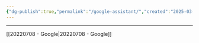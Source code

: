 ```yaml
---
{"dg-publish":true,"permalink":"/google-assistant/","created":"2025-03-21T11:25:16.796-04:00","updated":"2025-03-21T11:25:25.598-04:00"}
---
```


---

[[20220708 - Google\|20220708 - Google]]